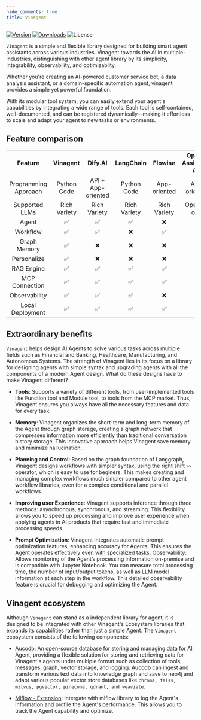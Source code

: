 ```yaml
---
hide_comments: true
title: Vinagent
---
```


[![Version](https://img.shields.io/pypi/v/vinagent.svg)](https://pypi.org/project/vinagent/)
[![Downloads](https://static.pepy.tech/badge/vinagent/month)](https://pepy.tech/project/vinagent)
![License](https://img.shields.io/github/license/datascienceworld-kan/vinagent)

`Vinagent` is a simple and flexible library designed for building smart agent assistants across various industries. Vinagent towards the AI in multiple-industries, distinguishing with other agent library by its simplicity, integrability, observability, and optimizablity.

Whether you're creating an AI-powered customer service bot, a data analysis assistant, or a domain-specific automation agent, vinagent provides a simple yet powerful foundation.

With its modular tool system, you can easily extend your agent's capabilities by integrating a wide range of tools. Each tool is self-contained, well-documented, and can be registered dynamically—making it effortless to scale and adapt your agent to new tasks or environments.

## Feature comparison
<table style="width: 100%;">
    <tr>
      <th align="center">Feature</th>
      <th align="center">Vinagent</th>
      <th align="center">Dify.AI</th>
      <th align="center">LangChain</th>
      <th align="center">Flowise</th>
      <th align="center">OpenAI Assistants API</th>
    </tr>
    <tr>
      <td align="center">Programming Approach</td>
      <td align="center">Python Code</td>
      <td align="center">API + App-oriented</td>
      <td align="center">Python Code</td>
      <td align="center">App-oriented</td>
      <td align="center">API-oriented</td>
    </tr>
    <tr>
      <td align="center">Supported LLMs</td>
      <td align="center">Rich Variety</td>
      <td align="center">Rich Variety</td>
      <td align="center">Rich Variety</td>
      <td align="center">Rich Variety</td>
      <td align="center">OpenAI-only</td>
    </tr>
    <tr>
      <td align="center">Agent</td>
      <td align="center">✅</td>
      <td align="center">✅</td>
      <td align="center">✅</td>
      <td align="center">❌</td>
      <td align="center">✅</td>
    </tr>
    <tr>
      <td align="center">Workflow</td>
      <td align="center">✅</td>
      <td align="center">✅</td>
      <td align="center">❌</td>
      <td align="center">✅</td>
      <td align="center">❌</td>
    </tr>
    <tr>
        <td align="center">Graph Memory</td>
        <td align="center">✅</td>
        <td align="center">❌</td>
        <td align="center">❌</td>
        <td align="center">❌</td>
        <td align="center">❌</td>
    </tr>
    <tr>
        <td align="center">Personalize</td>
        <td align="center">✅</td>
        <td align="center">❌</td>
        <td align="center">❌</td>
        <td align="center">❌</td>
        <td align="center">❌</td>
    </tr>
    <tr>
        <td align="center">RAG Engine</td>
        <td align="center">✅</td>
        <td align="center">✅</td>
        <td align="center">✅</td>
        <td align="center">✅</td>
        <td align="center">✅</td>
    </tr>
    <tr>
        <td align="center">MCP Connection</td>
        <td align="center">✅</td>
        <td align="center">✅</td>
        <td align="center">✅</td>
        <td align="center">✅</td>
        <td align="center">✅</td>
      </tr>
    <tr>
      <td align="center">Observability</td>
      <td align="center">✅</td>
      <td align="center">✅</td>
      <td align="center">✅</td>
      <td align="center">❌</td>
      <td align="center">❌</td>
    </tr>
    <tr>
      <td align="center">Local Deployment</td>
      <td align="center">✅</td>
      <td align="center">✅</td>
      <td align="center">✅</td>
      <td align="center">✅</td>
      <td align="center">❌</td>
    </tr>
  </table>

## Extraordinary benefits 

`Vinagent` helps design AI Agents to solve various tasks across multiple fields such as Financial and Banking, Healthcare, Manufacturing, and Autonomous Systems. The strength of Vinagent lies in its focus on a library for designing agents with simple syntax and upgrading agents with all the components of a modern Agent design. What do these designs have to make Vinagent different?

- **Tools**: Supports a variety of different tools, from user-implemented tools like Function tool and Module tool, to tools from the MCP market. Thus, Vinagent ensures you always have all the necessary features and data for every task.

- **Memory**: Vinagent organizes the short-term and long-term memory of the Agent through graph storage, creating a graph network that compresses information more efficiently than traditional conversation history storage. This innovative approach helps Vinagent save memory and minimize hallucination.

- **Planning and Control**: Based on the graph foundation of Langgraph, Vinagent designs workflows with simpler syntax, using the right shift `>>` operator, which is easy to use for beginers. This makes creating and managing complex workflows much simpler compared to other agent workflow libraries, even for a complex conditional and parallel workflows.

- **Improving user Experience**: Vinagent supports inference through three methods: asynchronous, synchronous, and streaming. This flexibility allows you to speed up processing and improve user experience when applying agents in AI products that require fast and immediate processing speeds.

- **Prompt Optimization**: Vinagent integrates automatic prompt optimization features, enhancing accuracy for Agents. This ensures the Agent operates effectively even with specialized tasks.
Observability: Allows monitoring of the Agent’s processing information on-premise and is compatible with Jupyter Notebook. You can measure total processing time, the number of input/output tokens, as well as LLM model information at each step in the workflow. This detailed observability feature is crucial for debugging and optimizing the Agent.

## Vinagent ecosystem

Although `Vinagent` can stand as a independent library for agent, it is designed to be integrated with other Vinagent's Ecosystem libraries that expands its capabilities rather than just a simple Agent. The `Vinagent` ecosystem consists of the following components:

- [Aucodb](https://github.com/datascienceworld-kan/AucoDB.git): An open-source database for storing and managing data for AI Agent, providing a flexible solution for storing and retrieving data for Vinagent's agents under multiple format such as collection of tools, messages, graph, vector storage, and logging. Aucodb can ingest and transform various text data into knowledge graph and save to neo4j and adapt various popular vector store databases like `chroma, faiss, milvus, pgvector, pinecone, qdrant, and weaviate`.

- [Mlflow - Extension](https://github.com/datascienceworld-kan/vinagent/tree/main#10-agent-observability): Intergate with mlflow library to log the Agent's information and profile the Agent's performance. This allows you to track the Agent capability and optimize.

